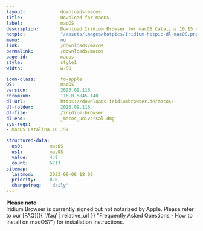 ```yaml
---
layout:				downloads-macos
title:				Download for macOS
label:				macOS
description:		Download Iridium Browser for macOS Catalina 10.15 or higher. Iridium Browser is currently not available for iOS or any other mobile OS.
hotpic:				"/assets/images/hotpics/Iridium-hotpic-dl-macOS.png"
menu:				no
link:				/downloads/macos
permalink:			/downloads/macos
page-id:			macos
style:				style1
width:				w-50

icon-class:			fo-apple
OS: 				macOS
version:			2023.09.116
chromium:			116.0.5845.140
dl-url:				https://downloads.iridiumbrowser.de/macos/
dl-folder:			2023.09.116
dl-file:			/iridium-browser_
dl-end:				_macos_universal.dmg
sys-reqs:
- macOS Catalina 10.15+

structured-data:
  os0:			macOS
  os1:			macOS
  value:		4.9
  count:		6713
sitemap:
  lastmod:		2023-09-08 18:00
  priority:		0.6
  changefreq:	'daily'
---
```


__Please note__    
Iridium Browser is currently signed but not notarized by Apple. 
Please refer to our [FAQ]({{ '/faq' | relative_url }} "Frequently Asked Questions - How to install on macOS?") for installation instructions.